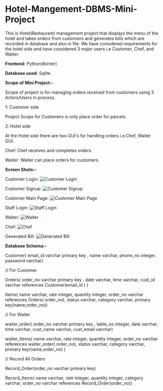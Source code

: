 # Hotel-Mangement-DBMS-Mini-Project

This is Hotel(Restaurant) management project that displays the menu of the hotel and takes orders from customers and generates bills which are recorded in database and also in file. We have considered requirements for the hotel side and have considered 3 major users i.e Customer, Chef, and Waiter.

<b>Frontend:</b> Python(tkinter)

<b>Database used:</b> Sqlite

<b>Scope of Mini Project:-</b>

Scope of project is for managing orders received from customers using 3 Actors/Users in process.

1: Customer side

Project Scope for Customers is only place order for parcels.


2: Hotel side

At the Hotel side there are two GUI's for handling orders i.e.Chef, Waiter GUI.

Chef:
Chef receives and completes orders.

Waiter:
Waiter can place orders for customers.



<b>Screen Shots:-</b>

Customer Login:
![Customer Login](https://github.com/JitendraJoshi2000/Hotel-Mangement-DBMS-Mini-Project/blob/main/Screenshots/customer%20login.png?raw=true)

Customer Signup:
![Customer Signup](https://github.com/JitendraJoshi2000/Hotel-Mangement-DBMS-Mini-Project/blob/main/Screenshots/customer%20signup.png?raw=true)

Customer Main Page:
![Customer Main Page](https://github.com/JitendraJoshi2000/Hotel-Mangement-DBMS-Mini-Project/blob/main/Screenshots/customer%20main%20page.png?raw=true)

Staff Login:
![Staff Login](https://github.com/JitendraJoshi2000/Hotel-Mangement-DBMS-Mini-Project/blob/main/Screenshots/staff%20login.png?raw=true)

Waiter:
![Waiter](https://github.com/JitendraJoshi2000/Hotel-Mangement-DBMS-Mini-Project/blob/main/Screenshots/waiter.png?raw=true)

Chef:
![Chef](https://github.com/JitendraJoshi2000/Hotel-Mangement-DBMS-Mini-Project/blob/main/Screenshots/chef.png?raw=true)

Generated Bill:
![Generated Bill](https://github.com/JitendraJoshi2000/Hotel-Mangement-DBMS-Mini-Project/blob/main/Screenshots/bill.png)


<b>Database Schema:-</b>

Customer( email_id varchar primary key , name varchar, phone_no integer, password varchar)
 
// For Customer

Orders( order_no varchar primary key , date varchar, time varchar, cust_id varchar references Customer(email_id ) )
 
Items( name varchar, rate integer, quantity integer, order_no varchar references Orders( order_no), status varchar, category varchar, primary key(name,order_no))
 
 
// For Waiter

waiter_order( order_no varchar primary key , table_no integer, date varchar, time varchar, cust_name varchar, cust_email varchar)
 
waiter_Items( name varchar, rate integer, quantity integer, order_no varchar references waiter_order( order_no), status varchar, category varchar,  primary key(name,order_no) )
 
 
// Record All Orders

Record_Order(order_no varchar primary key)
 
Record_Items( name varchar, rate integer, quantity integer, category varchar, order_no varchar references Record_Order(order_no))
